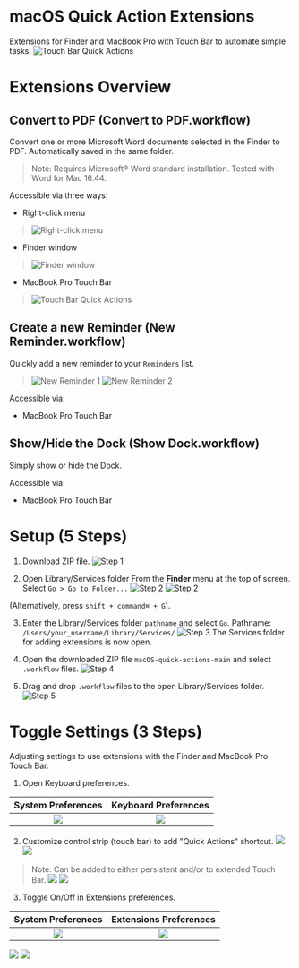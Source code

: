 # macOS Quick Action Extensions

Extensions for Finder and MacBook Pro with Touch Bar to automate simple tasks.
![Touch Bar Quick Actions](/img/10-touch-bar-quick-actions.png?raw=true "Touch Bar Quick Actions")

# Extensions Overview

## Convert to PDF (Convert to PDF.workflow)
Convert one or more Microsoft Word documents selected in the Finder to PDF. Automatically saved in the same folder.
> Note: Requires Microsoft® Word standard installation. Tested with Word for Mac 16.44.

Accessible via three ways:
* Right-click menu
> ![Right-click menu](/img/right-click-menu-300px.png?raw=true "Right-click menu")
* Finder window
> ![Finder window](/img/finder-window-500px.png?raw=true "Finder window")
* MacBook Pro Touch Bar
> ![Touch Bar Quick Actions](/img/10-touch-bar-quick-actions.png?raw=true "Touch Bar Quick Actions")

## Create a new Reminder (New Reminder.workflow)
Quickly add a new reminder to your ```Reminders``` list.
> ![New Reminder 1](/img/new-reminder-1-500px.png?raw=true "New Reminder 1")
> ![New Reminder 2](/img/new-reminder-2-500px.png?raw=true "New Reminder 2")

Accessible via:
* MacBook Pro Touch Bar

## Show/Hide the Dock (Show Dock.workflow)
Simply show or hide the Dock.

Accessible via:
* MacBook Pro Touch Bar


# Setup (5 Steps)

1. Download ZIP file.
![Step 1](/img/00-github-download-zip.png?raw=true "Download ZIP")

2. Open Library/Services folder
From the **Finder** menu at the top of screen.
Select ```Go > Go to Folder...```
![Step 2](/img/0000-go-menu.png?raw=true "Go menu")
![Step 2](/img/11-Adding-Quick-Action-Extensions-400px.png?raw=true "Go to Folder...")

(Alternatively, press ```shift + command⌘ + G```).

3. Enter the Library/Services folder ```pathname``` and select ```Go```. Pathname: ```/Users/your_username/Library/Services/```
![Step 3](/img/12-Adding-Quick-Action-Extensions.png?raw=true "Go to Library/Services folder...")
The Services folder for adding extensions is now open.

4. Open the downloaded ZIP file ```macOS-quick-actions-main``` and select ```.workflow``` files.
![Step 4](/img/000-zip-file.png?raw=true "Open ZIP file")

5. Drag and drop ```.workflow``` files to the open Library/Services folder.
![Step 5](/img/13-Adding-Quick-Action-Extensions.png?raw=true "Drag and drop files")

# Toggle Settings (3 Steps)

Adjusting settings to use extensions with the Finder and MacBook Pro Touch Bar.

1. Open Keyboard preferences.

| System Preferences             |  Keyboard Preferences |
:-------------------------:|:-------------------------:
![](/img/01-sys-prefs-600px.png) | ![](/img/02-sys-prefs-kb-icon.png)

2. Customize control strip (touch bar) to add "Quick Actions" shortcut.
![](/img/03-sys-prefs-keyboard.png)
![](/img/04-customize-control-strip.png)

> Note: Can be added to either persistent and/or to extended Touch Bar.
> ![](/img/05-touch-bar.png)
> ![](/img/06-touch-bar-ext.png)

3. Toggle On/Off in Extensions preferences.

| System Preferences             |  Extensions Preferences |
:-------------------------:|:-------------------------:
![](/img/01-sys-prefs-600px.png) | ![](/img/07-sys-pref-extensions-icon.png)

![](/img/08-sys-pref-extensions-Finder.png)
![](/img/09-sys-pref-extensions-Touch-Bar.png)